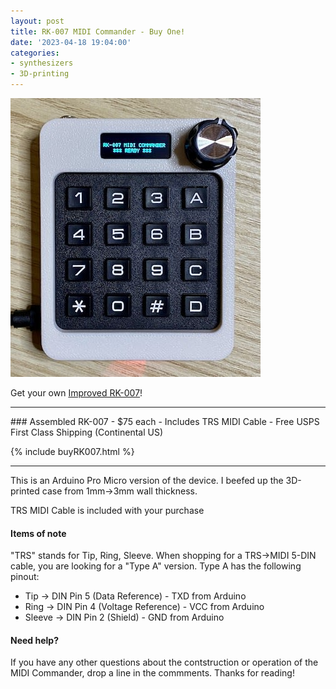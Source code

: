 ```yaml
---
layout: post
title: RK-007 MIDI Commander - Buy One!
date: '2023-04-18 19:04:00'
categories:
- synthesizers
- 3D-printing
---
```


![IMG_2574-5](/assets/img/IMG_2574-5.jpg)

Get your own [Improved RK-007](/rk007-midi-commander)!

<hr>
  ### Assembled RK-007 
  - $75 each
  - Includes TRS MIDI Cable
  - Free USPS First Class Shipping (Continental US)

  {% include buyRK007.html %}
<hr>

This is an Arduino Pro Micro version of the device. I beefed up the 3D-printed case from 1mm->3mm wall thickness.

TRS MIDI Cable is included with your purchase

#### Items of note

"TRS" stands for Tip, Ring, Sleeve. When shopping for a TRS->MIDI 5-DIN cable, you are looking for a "Type A" version.  Type A has the following pinout:

- Tip -> DIN Pin 5 (Data Reference) - TXD from Arduino 
- Ring -> DIN Pin 4 (Voltage Reference) - VCC from Arduino
- Sleeve -> DIN Pin 2 (Shield) - GND from Arduino

#### Need help?

If you have any other questions about the contstruction or operation of the MIDI Commander, drop a line in the commments.  Thanks for reading!
